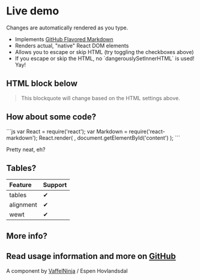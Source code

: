 # Live demo

Changes are automatically rendered as you type.
* Implements [GitHub Flavored Markdown](https://github.github.com/gfm/)
* Renders actual, "native" React DOM elements
* Allows you to escape or skip HTML (try toggling the checkboxes above)
* If you escape or skip the HTML, no \`dangerouslySetInnerHTML\` is used! Yay!

## HTML block below

<blockquote>
  This blockquote will change based on the HTML settings above.
</blockquote>

## How about some code?

\`\`\`js
var React = require('react');
var Markdown = require('react-markdown');
React.render(
  <Markdown source="# Your markdown here" />,
  document.getElementById('content')
);
\`\`\`

Pretty neat, eh?
## Tables?

| Feature | Support |
| :--- | :--- |
| tables | ✔ |
| alignment | ✔ |
| wewt | ✔ |

## More info?
Read usage information and more on [GitHub](//github.com/rexxars/react-markdown)
---------------
A component by [VaffelNinja](http://vaffel.ninja) / Espen Hovlandsdal
